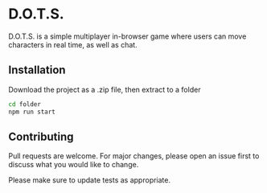 # D.O.T.S.

D.O.T.S. is a simple multiplayer in-browser game where users can move characters in real time, as well as chat.

## Installation

Download the project as a .zip file, then extract to a folder

```bash
cd folder
npm run start
```


## Contributing
Pull requests are welcome. For major changes, please open an issue first to discuss what you would like to change.

Please make sure to update tests as appropriate.
